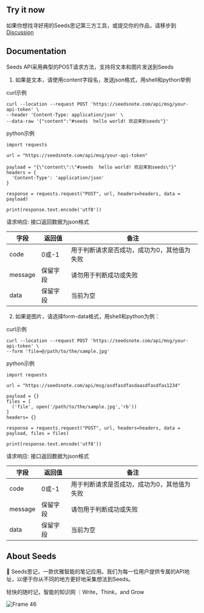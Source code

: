 
## Try it now

如果你想找寻好用的Seeds思记第三方工具，或提交你的作品，请移步到 [Discussion](https://github.com/seedsnote/third-party/discussions/categories/ideas-tools)

## Documentation

Seeds API采用典型的POST请求方法，支持将文本和图片发送到Seeds

1. 如果是文本，请使用content字段名，发送json格式，用shell和python举例

curl示例
```
curl --location --request POST 'https://seedsnote.com/api/msg/your-api-token' \
--header 'Content-Type: application/json' \
--data-raw '{"content":"#seeds  hello world! 欢迎来到seeds"}'
```
python示例
```
import requests

url = "https://seedsnote.com/api/msg/your-api-token"

payload = "{\"content\":\"#seeds  hello world! 欢迎来到seeds\"}"
headers = {
  'Content-Type': 'application/json'
}

response = requests.request("POST", url, headers=headers, data = payload)

print(response.text.encode('utf8'))

```


请求响应: 接口返回数据为json格式

|字段|返回值|备注|
|-----|-----|------|
|code|0或-1|用于判断请求是否成功，成功为0，其他值为失败|
|message|保留字段|请勿用于判断成功或失败|
|data|保留字段|当前为空|


2. 如果是图片，请选择form-data格式，用shell和python为例：

curl示例
```
curl --location --request POST 'https://seedsnote.com/api/msg/your-api-token' \
--form 'file=@/path/to/the/sample.jpg'
```
python示例
```
import requests

url = "https://seedsnote.com/api/msg/asdfasdfasdaasdfasdfas1234"

payload = {}
files = [
  ('file', open('/path/to/the/sample.jpg','rb'))
]
headers= {}

response = requests.request("POST", url, headers=headers, data = payload, files = files)

print(response.text.encode('utf8'))

```

请求响应: 接口返回数据为json格式

|字段|返回值|备注|
|-----|-----|------|
|code|0或-1|用于判断请求是否成功，成功为0，其他值为失败|
|message|保留字段|请勿用于判断成功或失败|
|data|保留字段|当前为空|

## About Seeds

🌱 Seeds思记，一款优雅智能的笔记应用。我们为每一位用户提供专属的API地址，以便于你从不同的地方更好地采集想法到Seeds。

轻快的随时记，智能的知识网 ｜Write，Think，and Grow

![Frame 46](https://user-images.githubusercontent.com/67967374/123350924-96fa7200-d58e-11eb-9410-d8015228e57e.png) 
